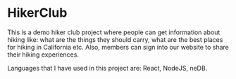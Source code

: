 # HikerClub

This is a demo hiker club project where people can get information about hiking like: what are the things they should carry, what are the best places for hiking in California etc. Also, members can sign into our website to share their hiking experiences.

Languages that I have used in this project are: React, NodeJS, neDB.